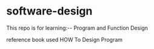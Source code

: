 # software-design
This repo is for learning:--  Program and Function Design

reference book used HOW To Design Program
